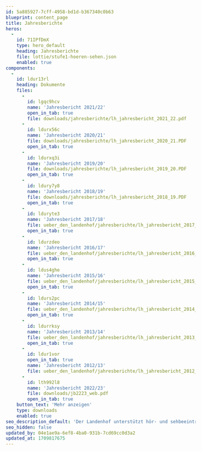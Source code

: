 ```yaml
---
id: 5a885927-7cff-4958-bd1d-b367340c0b63
blueprint: content_page
title: Jahresberichte
heros:
  -
    id: 71IPfDmX
    type: hero_default
    heading: Jahresberichte
    file: lottie/stufe1-hoeren-sehen.json
    enabled: true
components:
  -
    id: ldur13rl
    heading: Dokumente
    files:
      -
        id: lgqc9hcv
        name: 'Jahresbericht 2021/22'
        open_in_tab: true
        file: downloads/jahresberichte/lh_jahresbericht_2021_22.pdf
      -
        id: ldurx56c
        name: 'Jahresbericht 2020/21'
        file: downloads/jahresberichte/lh_jahresbericht_2020_21.PDF
        open_in_tab: true
      -
        id: ldurxq3i
        name: 'Jahresbericht 2019/20'
        file: downloads/jahresberichte/lh_jahresbericht_2019_20.PDF
        open_in_tab: true
      -
        id: ldury7y8
        name: 'Jahresbericht 2018/19'
        file: downloads/jahresberichte/lh_jahresbericht_2018_19.PDF
        open_in_tab: true
      -
        id: lduryte3
        name: 'Jahresbericht 2017/18'
        file: ueber_den_landenhof/jahresberichte/lh_jahresbericht_2017_18.PDF
        open_in_tab: true
      -
        id: ldurzdeo
        name: 'Jahresbericht 2016/17'
        file: ueber_den_landenhof/jahresberichte/lh_jahresbericht_2016_17.PDF
        open_in_tab: true
      -
        id: ldus4ghe
        name: 'Jahresbericht 2015/16'
        file: ueber_den_landenhof/jahresberichte/lh_jahresbericht_2015_16.PDF
        open_in_tab: true
      -
        id: ldurs2pc
        name: 'Jahresbericht 2014/15'
        file: ueber_den_landenhof/jahresberichte/lh_jahresbericht_2014_15.PDF
        open_in_tab: true
      -
        id: ldurrksy
        name: 'Jahresbericht 2013/14'
        file: ueber_den_landenhof/jahresberichte/lh_jahresbericht_2013_14.PDF
        open_in_tab: true
      -
        id: ldur1vor
        open_in_tab: true
        name: 'Jahresbericht 2012/13'
        file: ueber_den_landenhof/jahresberichte/lh_jahresbericht_2012_13.PDF
      -
        id: lth992l8
        name: 'Jahresbericht 2022/23'
        file: downloads/jb2223_web.pdf
        open_in_tab: true
    button_text: 'Mehr anzeigen'
    type: downloads
    enabled: true
seo_description_default: 'Der Landenhof unterstützt hör- und sehbeeinträchtigte Kinder & Jugendliche in ihrem selbstbestimmten Leben durch Förderung ihrer Fähigkeiten & Entwicklung'
seo_hidden: false
updated_by: 04e1ae9a-6ef8-4ba0-931b-7cd69cc0d3a2
updated_at: 1709817675
---
```


